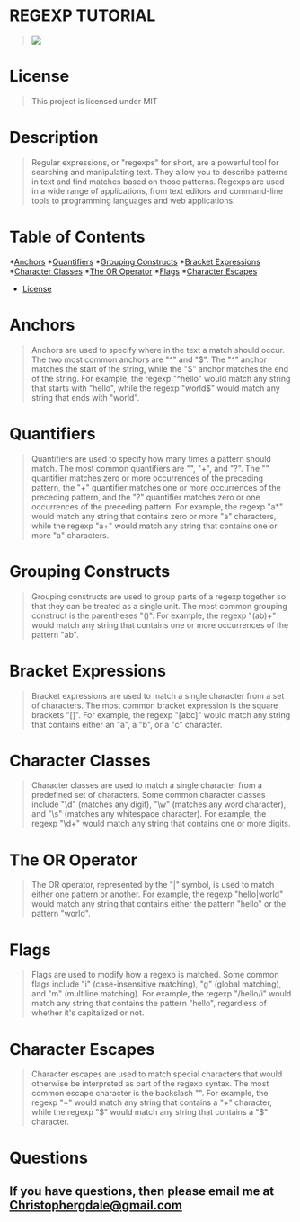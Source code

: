 # REGEXP TUTORIAL

> <img src="https://img.shields.io/badge/license-MIT-orange.svg">

>  
# License 
    
> This project is licensed under MIT
    
# Description

> Regular expressions, or "regexps" for short, are a powerful tool for searching and manipulating text. They allow you to describe patterns in text and find matches based on those patterns. Regexps are used in a wide range of applications, from text editors and command-line tools to programming languages and web applications.
    
# Table of Contents


*[Anchors](#anchors)
*[Quantifiers](#quantifiers)
*[Grouping Constructs](#groupingConstructs)
*[Bracket Expressions](#bracketExpressions)
*[Character Classes](#characterClasses)
*[The OR Operator](#theOrOperator)
*[Flags](#flags)
*[Character Escapes](#characterEscapes)

* [License](#license)

# Anchors
> Anchors are used to specify where in the text a match should occur. The two most common anchors are "^" and "$". The "^" anchor matches the start of the string, while the "$" anchor matches the end of the string. For example, the regexp "^hello" would match any string that starts with "hello", while the regexp "world$" would match any string that ends with "world".
# Quantifiers
> Quantifiers are used to specify how many times a pattern should match. The most common quantifiers are "", "+", and "?". The "" quantifier matches zero or more occurrences of the preceding pattern, the "+" quantifier matches one or more occurrences of the preceding pattern, and the "?" quantifier matches zero or one occurrences of the preceding pattern. For example, the regexp "a*" would match any string that contains zero or more "a" characters, while the regexp "a+" would match any string that contains one or more "a" characters.
# Grouping Constructs
> Grouping constructs are used to group parts of a regexp together so that they can be treated as a single unit. The most common grouping construct is the parentheses "()". For example, the regexp "(ab)+" would match any string that contains one or more occurrences of the pattern "ab".
# Bracket Expressions
> Bracket expressions are used to match a single character from a set of characters. The most common bracket expression is the square brackets "[]". For example, the regexp "[abc]" would match any string that contains either an "a", a "b", or a "c" character.
# Character Classes
> Character classes are used to match a single character from a predefined set of characters. Some common character classes include "\d" (matches any digit), "\w" (matches any word character), and "\s" (matches any whitespace character). For example, the regexp "\d+" would match any string that contains one or more digits.
# The OR Operator
> The OR operator, represented by the "|" symbol, is used to match either one pattern or another. For example, the regexp "hello|world" would match any string that contains either the pattern "hello" or the pattern "world".
# Flags
> Flags are used to modify how a regexp is matched. Some common flags include "i" (case-insensitive matching), "g" (global matching), and "m" (multiline matching). For example, the regexp "/hello/i" would match any string that contains the pattern "hello", regardless of whether it's capitalized or not.
# Character Escapes
> Character escapes are used to match special characters that would otherwise be interpreted as part of the regexp syntax. The most common escape character is the backslash "". For example, the regexp "+" would match any string that contains a "+" character, while the regexp "$" would match any string that contains a "$" character.
# Questions
## If you have questions, then please email me at Christophergdale@gmail.com